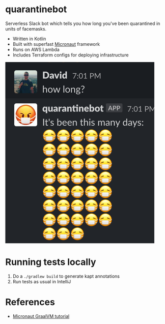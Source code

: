 # quarantinebot

Serverless Slack bot which tells you how long you've been quarantined in units of facemasks.

* Written in Kotlin
* Built with superfast [Micronaut](https://micronaut.io/) framework
* Runs on AWS Lambda
* Includes Terraform configs for deploying infrastructure

![screenshot](img/screenshot.png)

# Running tests locally

1. Do a `./gradlew build` to generate kapt annotations
2. Run tests as usual in IntelliJ

# References

* [Micronaut GraalVM tutorial](https://guides.micronaut.io/micronaut-function-graalvm-aws-lambda-gateway/guide/index.html)
